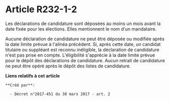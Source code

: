 # Article R232-1-2

Les déclarations de candidature sont déposées au moins un mois avant la date fixée pour les élections. Elles mentionnent le
nom d'un mandataire.

Aucune déclaration de candidature ne peut être déposée ou modifiée après la date limite prévue à l'alinéa précédent. Si,
après cette date, un candidat titulaire ou suppléant est reconnu inéligible, la déclaration de candidature n'est pas prise en
compte. L'éligibilité s'apprécie à la date limite prévue pour le dépôt des déclarations de candidature. Aucun retrait de
candidature ne peut être opéré après le dépôt des listes de candidature.

**Liens relatifs à cet article**

	**Créé par**:

	  - Décret n°2017-451 du 30 mars 2017 - art. 2
